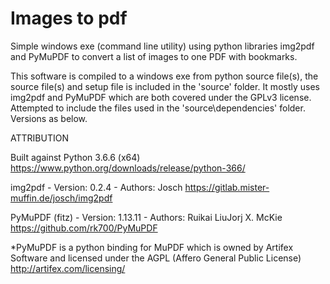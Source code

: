 # Images to pdf
Simple windows exe (command line utility) using python libraries img2pdf and PyMuPDF to convert a list of images to one PDF with bookmarks.

This software is compiled to a windows exe from python source file(s), the source file(s) and setup file is included in the 'source' folder.  It mostly uses img2pdf and PyMuPDF which are both covered under the GPLv3 license.  Attempted to include the files used in the 'source\dependencies' folder.  Versions as below.

ATTRIBUTION

Built against Python 3.6.6 (x64)
https://www.python.org/downloads/release/python-366/

img2pdf 
	- Version: 0.2.4
	- Authors: Josch
https://gitlab.mister-muffin.de/josch/img2pdf

PyMuPDF (fitz) 
	- Version: 1.13.11 
	- Authors: Ruikai LiuJorj X. McKie
https://github.com/rk700/PyMuPDF

*PyMuPDF is a python binding for MuPDF which is owned by Artifex Software and licensed under the AGPL (Affero General Public License)
http://artifex.com/licensing/
